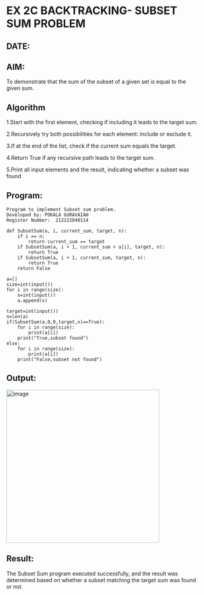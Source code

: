 # EX 2C BACKTRACKING- SUBSET SUM PROBLEM
## DATE:
## AIM:
To demonstrate that the sum of the subset of a given set is equal to the given sum.


## Algorithm
1.Start with the first element, checking if including it leads to the target sum. 

2.Recursively try both possibilities for each element: include or exclude it.

3.If at the end of the list, check if the current sum equals the target. 

4.Return True if any recursive path leads to the target sum. 

5.Print all input elements and the result, indicating whether a subset was found

## Program:
~~~
Program to implement Subset sum problem.
Developed by: POKALA GURAVAIAH
Register Number:  212222040114

def SubsetSum(a, i, current_sum, target, n):
    if i == n:
        return current_sum == target
    if SubsetSum(a, i + 1, current_sum + a[i], target, n):
        return True
    if SubsetSum(a, i + 1, current_sum, target, n):
        return True
    return False

a=[]
size=int(input())
for i in range(size):
    x=int(input())
    a.append(x)

target=int(input())
n=len(a)
if(SubsetSum(a,0,0,target,n)==True):
    for i in range(size):
        print(a[i])
    print("True,subset found")
else:
    for i in range(size):
        print(a[i])
    print("False,subset not found")

~~~
## Output:
<img width="400" alt="image" src="https://github.com/user-attachments/assets/ffe32271-cb12-495d-9fe9-8d5fec39a95c" />

## Result:
The Subset Sum program executed successfully, and the result was determined based on whether a subset matching the target sum was found or not.
